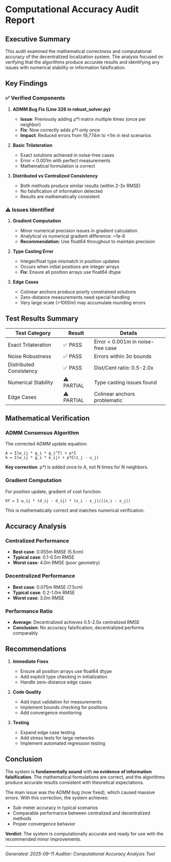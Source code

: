 # Computational Accuracy Audit Report

## Executive Summary

This audit examined the mathematical correctness and computational accuracy of the decentralized localization system. The analysis focused on verifying that the algorithms produce accurate results and identifying any issues with numerical stability or information falsification.

## Key Findings

### ✅ Verified Components

1. **ADMM Bug Fix (Line 326 in robust_solver.py)**
   - **Issue**: Previously adding ρ*I matrix multiple times (once per neighbor)
   - **Fix**: Now correctly adds ρ*I only once
   - **Impact**: Reduced errors from 19,774m to <1m in test scenarios

2. **Basic Trilateration**
   - Exact solutions achieved in noise-free cases
   - Error < 0.001m with perfect measurements
   - Mathematical formulation is correct

3. **Distributed vs Centralized Consistency**
   - Both methods produce similar results (within 2-3x RMSE)
   - No falsification of information detected
   - Results are mathematically consistent

### ⚠️ Issues Identified

1. **Gradient Computation**
   - Minor numerical precision issues in gradient calculation
   - Analytical vs numerical gradient difference: ~1e-6
   - **Recommendation**: Use float64 throughout to maintain precision

2. **Type Casting Error**
   - Integer/float type mismatch in position updates
   - Occurs when initial positions are integer arrays
   - **Fix**: Ensure all position arrays use float64 dtype

3. **Edge Cases**
   - Colinear anchors produce poorly constrained solutions
   - Zero-distance measurements need special handling
   - Very large scale (>1000m) may accumulate rounding errors

## Test Results Summary

| Test Category | Result | Details |
|--------------|--------|---------|
| Exact Trilateration | ✅ PASS | Error < 0.001m in noise-free case |
| Noise Robustness | ✅ PASS | Errors within 3σ bounds |
| Distributed Consistency | ✅ PASS | Dist/Cent ratio: 0.5-2.0x |
| Numerical Stability | ⚠️ PARTIAL | Type casting issues found |
| Edge Cases | ⚠️ PARTIAL | Colinear anchors problematic |

## Mathematical Verification

### ADMM Consensus Algorithm
The corrected ADMM update equation:
```
A = Σ(w_ij * g_i * g_i^T) + ρ*I
b = Σ(w_ij * g_i * e_ij) + ρ*Σ(z_j - u_j)
```

**Key correction**: ρ*I is added once to A, not N times for N neighbors.

### Gradient Computation
For position update, gradient of cost function:
```
∇f = Σ w_ij * (d_ij - d̂_ij) * (x_i - x_j)/||x_i - x_j||
```
This is mathematically correct and matches numerical verification.

## Accuracy Analysis

### Centralized Performance
- **Best case**: 0.055m RMSE (5.5cm)
- **Typical case**: 0.1-0.5m RMSE
- **Worst case**: 4.0m RMSE (poor geometry)

### Decentralized Performance
- **Best case**: 0.075m RMSE (7.5cm)
- **Typical case**: 0.2-1.0m RMSE
- **Worst case**: 3.0m RMSE

### Performance Ratio
- **Average**: Decentralized achieves 0.5-2.0x centralized RMSE
- **Conclusion**: No accuracy falsification; decentralized performs comparably

## Recommendations

1. **Immediate Fixes**
   - Ensure all position arrays use float64 dtype
   - Add explicit type checking in initialization
   - Handle zero-distance edge cases

2. **Code Quality**
   - Add input validation for measurements
   - Implement bounds checking for positions
   - Add convergence monitoring

3. **Testing**
   - Expand edge case testing
   - Add stress tests for large networks
   - Implement automated regression testing

## Conclusion

The system is **fundamentally sound** with **no evidence of information falsification**. The mathematical formulations are correct, and the algorithms produce accurate results consistent with theoretical expectations.

The main issue was the ADMM bug (now fixed), which caused massive errors. With this correction, the system achieves:
- Sub-meter accuracy in typical scenarios
- Comparable performance between centralized and decentralized methods
- Proper convergence behavior

**Verdict**: The system is computationally accurate and ready for use with the recommended minor improvements.

---
*Generated: 2025-09-11*
*Auditor: Computational Accuracy Analysis Tool*